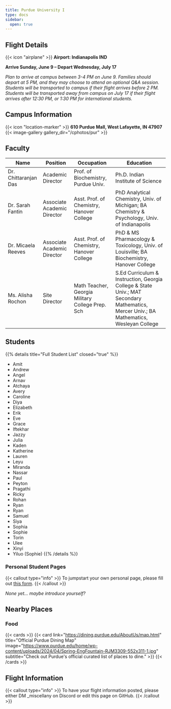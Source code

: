 ```yaml
---
title: Purdue University I
type: docs
sidebar:
  open: true
---
```


## Flight Details
{{< icon "airplane" >}} **Airport: Indianapolis IND**

**Arrive Sunday, June 9 – Depart Wednesday, July 17**

*Plan to arrive at campus between 3-4 PM on June 9. Families should depart at 5 PM, and they may choose to attend an optional Q&A session. Students will be transported to campus if their flight arrives before 2 PM. Students will be transported away from campus on July 17 if their flight arrives after 12:30 PM, or 1:30 PM for international students.*

## Campus Information
{{< icon "location-marker" >}} **610 Purdue Mall, West Lafayette, IN 47907**
{{< image-gallery gallery_dir="/cphotos/pur" >}}

## Faculty
   Name                             | Position                      | Occupation | Education
------------------------------------|-----------                    |------------|----------
Dr. Chittaranjan Das     | Academic Director             |  Prof. of Biochemistry, Purdue Univ. |  Ph.D. Indian Institute of Science
Dr. Sarah Fantin       | Associate Academic Director   | Asst. Prof. of Chemistry, Hanover College | PhD Analytical Chemistry, Univ. of Michigan; BA Chemistry & Psychology, Univ. of Indianapolis
Dr. Micaela Reeves   | Associate Academic Director   | Asst. Prof. of Chemistry, Hanover College | PhD & MS Pharmacology & Toxicology, Univ. of Louisville; BA Biochemistry, Hanover College
Ms. Alisha Rochon            | Site Director                 |  Math Teacher, Georgia Military College Prep. Sch | S.Ed Curriculum & Instruction, Georgia College & State Univ.; MAT Secondary Mathematics, Mercer Univ.; BA Mathematics, Wesleyan College 

## Students
{{% details title="Full Student List" closed="true" %}}
- Amit
- Andrew
- Angel
- Arnav
- Atchaya
- Avery
- Caroline
- Diya
- Elizabeth
- Erik
- Eve
- Grace
- Iftekhar
- Jazzy
- Julia
- Kaden
- Katherine
- Lauren
- Leyu
- Miranda
- Nassar
- Paul
- Peyton
- Pragathi
- Ricky
- Rohan
- Ryan
- Ryan
- Samuel
- Siya
- Sophia
- Sophie
- Torin
- Ulee
- Xinyi
- Yiluo (Sophie)
{{% /details %}}

### Personal Student Pages
{{< callout type="info" >}}
  To jumpstart your own personal page, please fill out [this form](https://forms.gle/s1V3k5tkwCVpmKxc6).
{{< /callout >}}

*None yet... maybe introduce yourself?*

## Nearby Places
### Food
{{< cards >}}
  {{< card link="https://dining.purdue.edu/AboutUs/map.html" title="Official Purdue Dining Map" image="https://www.purdue.edu/home/wp-content/uploads/2024/04/Spring-EngFountain-RJM3309-552x311-1.jpg" subtitle="Check out Purdue's official curated list of places to dine." >}}
{{< /cards >}}


## Flight Information
{{< callout type="info" >}}
  To have your flight information posted, please either DM _miscellany on Discord or edit this page on GitHub.
{{< /callout >}}